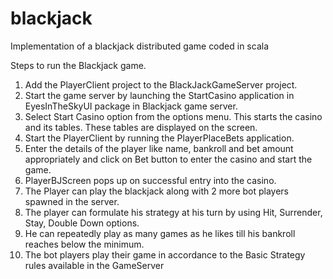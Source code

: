 # blackjack
Implementation of a blackjack distributed game coded in scala


Steps to run the Blackjack game.

1.	Add the PlayerClient project to the BlackJackGameServer project.
2.	Start the game server by launching the StartCasino application in EyesInTheSkyUI package in Blackjack game server.
3.	 Select Start Casino option from the options menu. This starts the casino and its tables. These tables are displayed on the screen.
4.	Start the PlayerClient by running the PlayerPlaceBets application. 
5.	Enter the details of the player like name, bankroll and bet amount appropriately and click on Bet button to enter the casino and start the game.
6.	PlayerBJScreen pops up on successful entry into the casino.
7.	The Player can play the blackjack along with 2 more bot players spawned in the server. 
8.	The player can formulate his strategy at his turn by using Hit, Surrender, Stay, Double Down options.
9.	He can repeatedly play as many games as he likes till his bankroll reaches below the minimum.
10.	The bot players play their game in accordance to the Basic Strategy rules available in the GameServer    
